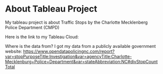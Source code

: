 # About Tableau Project
My tableau project is about Traffic Stops by the Charlotte Mecklenberg Police Department (CMPD)

Here is the link to my Tableau Cloud:

Where is the data from?
I got my data from a publicly available government website: https://www.opendatapolicingnc.com/report?var=stopPurposeTitle:Investigation&var=agencyTitle:Charlotte-Mecklenburg+Police+Department&var=stateAbbreviation:NC#divStopCountTotal
